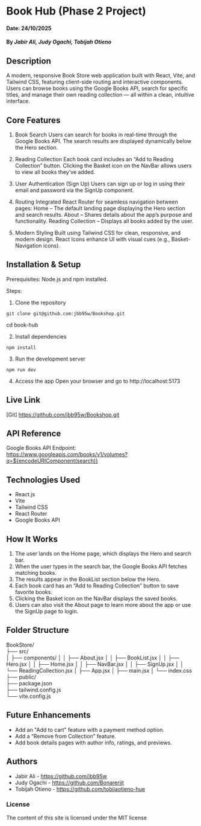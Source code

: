 # Book Hub (Phase 2 Project)

#### Date: 24/10/2025

#### By *Jabir Ali, Judy Ogachi, Tobijah Otieno*

## Description
A modern, responsive Book Store web application built with React, Vite, and Tailwind CSS, featuring client-side routing and interactive components. Users can browse books using the Google Books API, search for specific titles, and manage their own reading collection — all within a clean, intuitive interface.

## Core Features
1. Book Search
Users can search for books in real-time through the Google Books API.
The search results are displayed dynamically below the Hero section.

2. Reading Collection
Each book card includes an “Add to Reading Collection” button.
Clicking the Basket icon on the NavBar allows users to view all books they’ve added.

3. User Authentication (Sign Up)
Users can sign up or log in using their email and password via the SignUp component.

4. Routing
Integrated React Router for seamless navigation between pages:
Home – The default landing page displaying the Hero section and search results.
About – Shares details about the app’s purpose and functionality.
Reading Collection – Displays all books added by the user.

5. Modern Styling
Built using Tailwind CSS for clean, responsive, and modern design.
React Icons enhance UI with visual cues (e.g., Basket- Navigation icons).

## Installation & Setup
Prerequisites:
Node.js and npm installed.

Steps:
1. Clone the repository
```
git clone git@github.com:jbb95w/Bookshop.git
```
cd book-hub

2. Install dependencies
```
npm install
```
3. Run the development server
```
npm run dev
```
4. Access the app
Open your browser and go to http://localhost:5173

## Live Link
[Git] https://github.com/jbb95w/Bookshop.git

## API Reference
Google Books API Endpoint:
https://www.googleapis.com/books/v1/volumes?q=${encodeURIComponent(search)}

## Technologies Used
- React.js
- Vite
- Tailwind CSS
- React Router
- Google Books API

## How It Works
1. The user lands on the Home page, which displays the Hero and search bar.
2. When the user types in the search bar, the Google Books API fetches matching books.
3. The results appear in the BookList section below the Hero.
4. Each book card has an “Add to Reading Collection” button to save favorite books.
5. Clicking the Basket icon on the NavBar displays the saved books.
6. Users can also visit the About page to learn more about the app or use the SignUp page to login.


## Folder Structure

BookStore/<br>
├── src/<br>
│   ├── components/
│   │   ├── About.jsx
│   │   ├── BookList.jsx
│   │   ├── Hero.jsx
│   │   ├── Home.jsx
│   │   ├── NavBar.jsx
│   │   ├── SignUp.jsx
│   │   └── ReadingCollection.jsx
│   ├── App.jsx
│   ├── main.jsx
│   └── index.css
├── public/<br>
├── package.json<br>
├── tailwind.config.js<br>
└── vite.config.js<br>

## Future Enhancements
- Add an "Add to cart" feature with a payment method option.
- Add a “Remove from Collection” feature.
- Add book details pages with author info, ratings, and previews.

## Authors
- Jabir Ali - https://github.com/jbb95w
- Judy Ogachi - https://github.com/Bonarerijt
- Tobijah Otieno - https://github.com/tobijaotieno-hue

### License
The content of this site is licensed under the MIT license